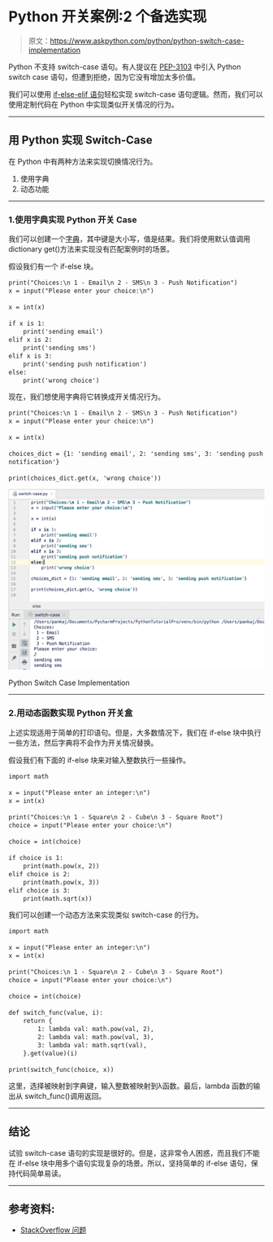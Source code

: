 # Python 开关案例:2 个备选实现

> 原文：<https://www.askpython.com/python/python-switch-case-implementation>

Python 不支持 switch-case 语句。有人提议在 [PEP-3103](https://peps.python.org/pep-3103/) 中引入 Python switch case 语句，但遭到拒绝，因为它没有增加太多价值。

我们可以使用 [if-else-elif 语句](https://www.askpython.com/python/python-if-else-elif-statement)轻松实现 switch-case 语句逻辑。然而，我们可以使用定制代码在 Python 中实现类似开关情况的行为。

* * *

## 用 Python 实现 Switch-Case

在 Python 中有两种方法来实现切换情况行为。

1.  使用字典
2.  动态功能

* * *

### 1.使用字典实现 Python 开关 Case

我们可以创建一个[字典](https://www.askpython.com/python/dictionary/python-dictionary-dict-tutorial)，其中键是大小写，值是结果。我们将使用默认值调用 dictionary get()方法来实现没有匹配案例时的场景。

假设我们有一个 if-else 块。

```
print("Choices:\n 1 - Email\n 2 - SMS\n 3 - Push Notification")
x = input("Please enter your choice:\n")

x = int(x)

if x is 1:
    print('sending email')
elif x is 2:
    print('sending sms')
elif x is 3:
    print('sending push notification')
else:
    print('wrong choice')

```

现在，我们想使用字典将它转换成开关情况行为。

```
print("Choices:\n 1 - Email\n 2 - SMS\n 3 - Push Notification")
x = input("Please enter your choice:\n")

x = int(x)

choices_dict = {1: 'sending email', 2: 'sending sms', 3: 'sending push notification'}

print(choices_dict.get(x, 'wrong choice'))

```

![Python Switch Case Implementation](img/6ce12d87b688c37cec438010ae126b66.png)

Python Switch Case Implementation

* * *

### 2.用动态函数实现 Python 开关盒

上述实现适用于简单的打印语句。但是，大多数情况下，我们在 if-else 块中执行一些方法，然后字典将不会作为开关情况替换。

假设我们有下面的 if-else 块来对输入整数执行一些操作。

```
import math

x = input("Please enter an integer:\n")
x = int(x)

print("Choices:\n 1 - Square\n 2 - Cube\n 3 - Square Root")
choice = input("Please enter your choice:\n")

choice = int(choice)

if choice is 1:
    print(math.pow(x, 2))
elif choice is 2:
    print(math.pow(x, 3))
elif choice is 3:
    print(math.sqrt(x))

```

我们可以创建一个动态方法来实现类似 switch-case 的行为。

```
import math

x = input("Please enter an integer:\n")
x = int(x)

print("Choices:\n 1 - Square\n 2 - Cube\n 3 - Square Root")
choice = input("Please enter your choice:\n")

choice = int(choice)

def switch_func(value, i):
    return {
        1: lambda val: math.pow(val, 2),
        2: lambda val: math.pow(val, 3),
        3: lambda val: math.sqrt(val),
    }.get(value)(i)

print(switch_func(choice, x))

```

这里，选择被映射到字典键，输入整数被映射到λ函数。最后，lambda 函数的输出从 switch_func()调用返回。

* * *

## 结论

试验 switch-case 语句的实现是很好的。但是，这非常令人困惑，而且我们不能在 if-else 块中用多个语句实现复杂的场景。所以，坚持简单的 if-else 语句，保持代码简单易读。

* * *

## 参考资料:

*   [StackOverflow 问题](https://stackoverflow.com/questions/60208/replacements-for-switch-statement-in-python)